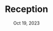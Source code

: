 ---
slug: oct-19-reception
timeframe: 7:30 - 10:30 PM (180 min)
title: Reception
datetime: 2023-10-19T19:30:00.000Z
date: Oct 19, 2023
time: 7:30 PM
isChild: false
hasPage: false
speakers:
  -
tags:
youtube:
youtubeUrl:
---